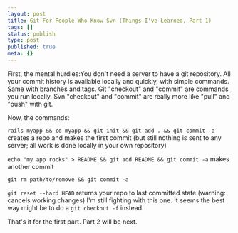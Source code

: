 ```yaml
---
layout: post
title: Git For People Who Know Svn (Things I've Learned, Part 1)
tags: []
status: publish
type: post
published: true
meta: {}
---
```


First, the mental hurdles:You don't need a server to have a git repository. All your commit history is available locally and quickly, with simple commands. Same with branches and tags. Git "checkout" and "commit" are commands you run locally. Svn "checkout" and "commit" are really more like "pull" and "push" with git.

Now, the commands:

`rails myapp && cd myapp && git init && git add . && git commit -a` creates a repo and makes the first commit (but still nothing is sent to any server; all work is done locally in your own repository)

`echo "my app rocks" > README && git add README && git commit -a` makes another commit

`git rm path/to/remove && git commit -a`

`git reset --hard HEAD` returns your repo to last committed state (warning: cancels working changes) I'm still fighting with this one. It seems the best way might be to do a `git checkout -f` instead.

That's it for the first part. Part 2 will be next.
